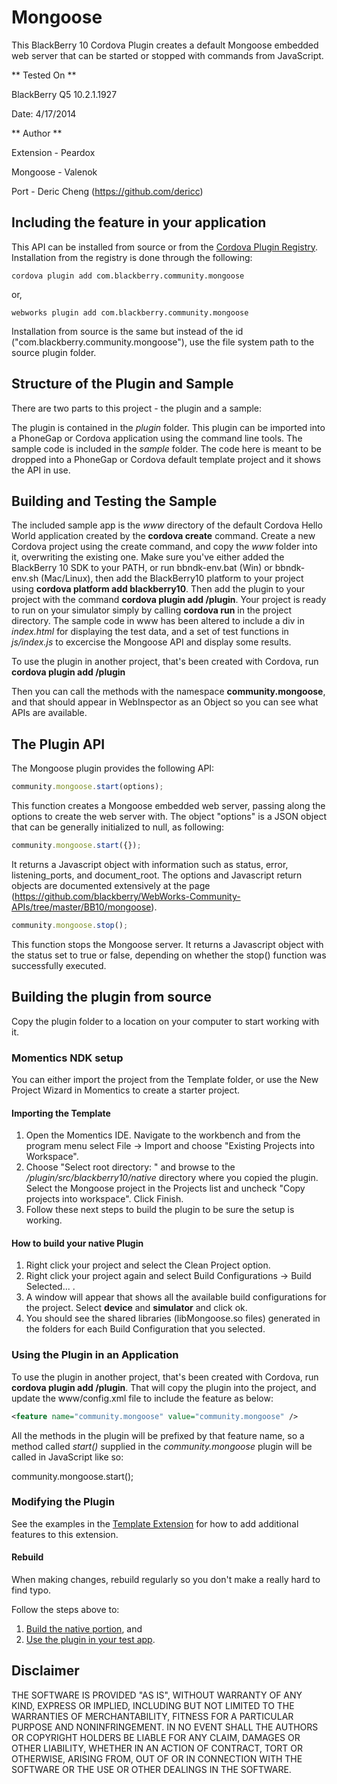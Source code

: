 Mongoose
=============

This BlackBerry 10 Cordova Plugin creates a default Mongoose embedded web server that can be started or stopped with commands from JavaScript. 

** Tested On **

BlackBerry Q5 10.2.1.1927

Date: 4/17/2014

** Author **

Extension - Peardox

Mongoose - Valenok

Port - Deric Cheng (https://github.com/dericc)

## Including the feature in your application

This API can be installed from source or from the [Cordova Plugin Registry](http://plugins.cordova.io/). Installation from the registry is done through the following:

	cordova plugin add com.blackberry.community.mongoose

or,
	
	webworks plugin add com.blackberry.community.mongoose

Installation from source is the same but instead of the id ("com.blackberry.community.mongoose"), use the file system path to the source plugin folder.


## Structure of the Plugin and Sample

There are two parts to this project - the plugin and a sample:

The plugin is contained in the _plugin_ folder. This plugin can be imported into a PhoneGap or Cordova application using the command line tools.
The sample code is included in the _sample_ folder. The code here is meant to be dropped into a PhoneGap or Cordova default template project and it shows the API in use.


## Building and Testing the Sample

The included sample app is the _www_ directory of the default Cordova Hello World application created by the __cordova create__ command. Create a new Cordova project using the create command, and copy the _www_ folder into it, overwriting the existing one. Make sure you've either added the BlackBerry 10 SDK to your PATH, or run bbndk-env.bat (Win) or bbndk-env.sh (Mac/Linux), then add the BlackBerry10 platform to your project using __cordova platform add blackberry10__. Then add the plugin to your project with the command __cordova plugin add <path to the Mongoose folder>/plugin__. Your project is ready to run on your simulator simply by calling __cordova run__ in the project directory. The sample code in www has been altered to include a div in _index.html_ for displaying the test data, and a set of test functions in _js/index.js_ to excercise the Mongoose API and display some results.

To use the plugin in another project, that's been created with Cordova, run __cordova plugin add <path to the Mongoose folder>/plugin__

Then you can call the methods with the namespace __community.mongoose__, and that should appear in WebInspector as an Object so you can see what APIs are available.

## The Plugin API
The Mongoose plugin provides the following API:

```javascript
community.mongoose.start(options); 
```
This function creates a Mongoose embedded web server, passing along the options to create the web server with. The object "options" is a JSON object that can be generally initialized to null, as following: 

```javascript
community.mongoose.start({}); 
```
It returns a Javascript object with information such as status, error, listening_ports, and document_root. The options and Javascript return objects are documented extensively at the page (https://github.com/blackberry/WebWorks-Community-APIs/tree/master/BB10/mongoose).  

```javascript
community.mongoose.stop(); 
```
This function stops the Mongoose server. It returns a Javascript object with the status set to true or false, depending on whether the stop() function was successfully executed. 

## Building the plugin from source

Copy the plugin folder to a location on your computer to start working with it.

### Momentics NDK setup

You can either import the project from the Template folder, or use the New Project Wizard in Momentics to create a starter project.

#### Importing the Template

1. Open the Momentics IDE. Navigate to the workbench and from the program menu
select File -> Import and choose "Existing Projects into Workspace".
2. Choose "Select root directory: " and browse to the _/plugin/src/blackberry10/native_ directory where you copied the plugin. Select the Mongoose project in the Projects list and uncheck "Copy projects into workspace". Click Finish.
3. Follow these next steps to build the plugin to be sure the setup is working.

#### How to build your native Plugin

1. Right click your project and select the Clean Project option.
2. Right click your project again and select Build Configurations -> Build Selected... .
3. A window will appear that shows all the available build configurations
for the project. Select __device__ and __simulator__ and click ok.
4. You should see the shared libraries (libMongoose.so files) generated in the folders for each Build Configuration that you selected.

### Using the Plugin in an Application

To use the plugin in another project, that's been created with Cordova, run __cordova plugin add <path to the Mongoose folder>/plugin__.
That will copy the plugin into the project, and update the www/config.xml file to include the feature as below:

```xml
<feature name="community.mongoose" value="community.mongoose" />
```

All the methods in the plugin will be prefixed by that feature name, so a method called _start()_ supplied in the _community.mongoose_ plugin will be called in JavaScript like so:

community.mongoose.start(); 

### Modifying the Plugin

See the examples in the [Template Extension](https://github.com/blackberry/WebWorks-Community-APIs/blob/master/BB10-Cordova/Template) for how to add additional features to this extension.

#### Rebuild 
When making changes, rebuild regularly so you don't make a really hard to find typo.

Follow the steps above to:
1. [Build the native portion](#how-to-build-your-native-plugin), and
2. [Use the plugin in your test app](#using-the-plugin-in-an-application).

## Disclaimer

THE SOFTWARE IS PROVIDED "AS IS", WITHOUT WARRANTY OF ANY KIND, EXPRESS OR IMPLIED, INCLUDING BUT NOT LIMITED TO THE WARRANTIES OF MERCHANTABILITY, FITNESS FOR A PARTICULAR PURPOSE AND NONINFRINGEMENT. IN NO EVENT SHALL THE AUTHORS OR COPYRIGHT HOLDERS BE LIABLE FOR ANY CLAIM, DAMAGES OR OTHER LIABILITY, WHETHER IN AN ACTION OF CONTRACT, TORT OR OTHERWISE, ARISING FROM, OUT OF OR IN CONNECTION WITH THE SOFTWARE OR THE USE OR OTHER DEALINGS IN THE SOFTWARE.
